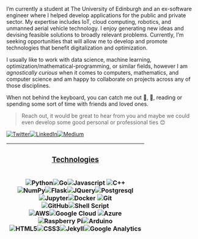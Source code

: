 I’m currently a student at The University of Edinburgh and an ex-software engineer where I helped develop applications for the public and private sector. My expertise includes IoT, cloud computing, robotics, and unmanned aerial vehicle technology. I enjoy generating new ideas and devising feasible solutions to broadly relevant problems. Currently, I’m seeking opportunities that will allow me to develop and promote technologies that benefit digitalization and optimization.

I usually like to work with data science, machine learning, optimization/mathematical-programming, or similar fields, however I am *agnostically curious* when it comes to computers, mathematics, and computer science and am happy to collaborate on projects across any of those disciplines. 

When not behind the keyboard, you can catch me out 🧗‍, 🚴, reading or spending some sort of time with friends and loved ones. 

 > Reach out, it would be great to hear from you and maybe we could even develop some good personal or professional ties 😊

 <p><a href="https://twitter.com/weijuinlee" target="_blank"><img alt="Twitter" src="https://img.shields.io/badge/twitter-%231DA1F2.svg?&style=for-the-badge&logo=twitter&logoColor=white" /></a><a href="https://www.linkedin.com/in/leeweijuin" target="_blank"><img alt="LinkedIn" src="https://img.shields.io/badge/linkedin-%230077B5.svg?&style=for-the-badge&logo=linkedin&logoColor=white" /></a><a href="https://medium.com/@leeweijuin" target="_blank"><img alt="Medium" src="https://img.shields.io/badge/medium-%2312100E.svg?&style=for-the-badge&logo=medium&logoColor=white" /></a>
</p>

| <h3 align='center' style='text-decoration: underline'> <u> Technologies </u> </h3> <br> <img alt="Python" src="https://img.shields.io/badge/Python-14354C?style=for-the-badge&logo=python&logoColor=white"/><img alt="Go" src="https://img.shields.io/badge/Go-00ADD8?style=for-the-badge&logo=go&logoColor=white"/><img alt="Javascript" src="https://img.shields.io/badge/JavaScript-323330?style=for-the-badge&logo=javascript&logoColor=F7DF1E" /> <img alt="C++" src="https://img.shields.io/badge/C%2B%2B-00599C?style=for-the-badge&logo=c%2B%2B&logoColor=white"/><br> <img alt="NumPy" src="https://img.shields.io/badge/numpy%20-%23013243.svg?&style=for-the-badge&logo=numpy&logoColor=white" /><img alt="Flask" src="https://img.shields.io/badge/Flask-000000?style=for-the-badge&logo=flask&logoColor=white"/><img alt="JQuery" src="https://img.shields.io/badge/jQuery-0769AD?style=for-the-badge&logo=jquery&logoColor=white"/><img alt="Postgresql" src="https://img.shields.io/badge/PostgreSQL-316192?style=for-the-badge&logo=postgresql&logoColor=white"/> <br> <img alt="Jupyter" src="https://img.shields.io/badge/Jupyter%20-%23F37626.svg?&style=for-the-badge&logo=Jupyter&logoColor=white" /><img alt="Docker" src="https://img.shields.io/badge/docker%20-%230db7ed.svg?&style=for-the-badge&logo=docker&logoColor=white"/> <img alt="Git" src="https://img.shields.io/badge/git%20-%23F05033.svg?&style=for-the-badge&logo=git&logoColor=white"/> <br> <img alt="GitHub" src="https://img.shields.io/badge/github%20-%23121011.svg?&style=for-the-badge&logo=github&logoColor=white"/><img alt="Shell Script" src="https://img.shields.io/badge/Shell_Script-121011?style=for-the-badge&logo=gnu-bash&logoColor=white"/> <br> <img alt="AWS" src="https://img.shields.io/badge/Amazon_AWS-232F3E?style=for-the-badge&logo=amazon-aws&logoColor=white" /><img alt="Google Cloud" src="https://img.shields.io/badge/Google_Cloud-4285F4?style=for-the-badge&logo=google-cloud&logoColor=white"/> <img alt="Azure" src="https://img.shields.io/badge/Microsoft_Azure-0089D6?style=for-the-badge&logo=microsoft-azure&logoColor=white"/> <br> <img alt="Raspberry Pi" src="https://img.shields.io/badge/-Raspberry%20Pi-C51A4A?style=for-the-badge&logo=Raspberry-Pi"/><img alt="Arduino" src="https://img.shields.io/badge/-Arduino-00979D?style=for-the-badge&logo=Arduino&logoColor=white"/> <br> <img alt="HTML5" src="https://img.shields.io/badge/html5%20-%23E34F26.svg?&style=for-the-badge&logo=html5&logoColor=white"/><img alt="CSS3" src="https://img.shields.io/badge/css3%20-%231572B6.svg?&style=for-the-badge&logo=css3&logoColor=white"/><img alt="Jekyll" src="https://img.shields.io/badge/jekyll-%23CC0000.svg?&style=for-the-badge&logo=jekyll&logoColor=white"/><img alt="Google Analytics" src="https://img.shields.io/badge/googleanalytics%20-%23E37400?style=for-the-badge&logo=Google-Analytics&logoColor=white"/>
|---|
